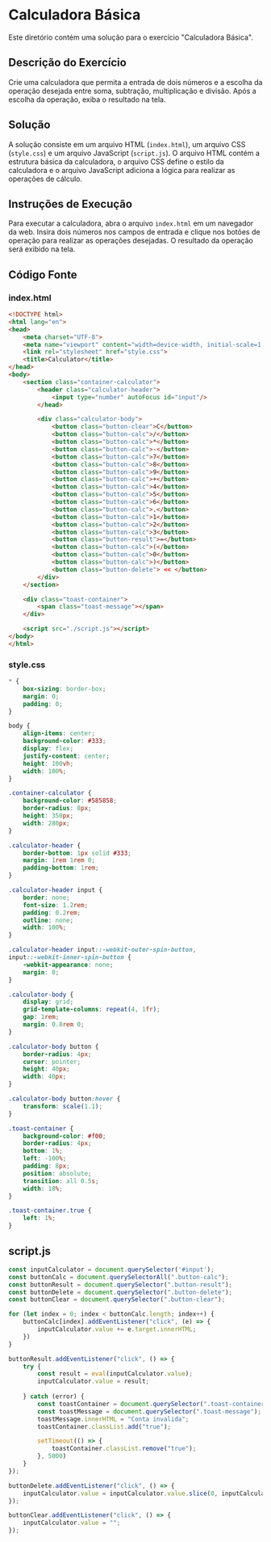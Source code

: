 # Calculadora Básica

Este diretório contém uma solução para o exercício "Calculadora Básica".

## Descrição do Exercício

Crie uma calculadora que permita a entrada de dois números e a escolha da operação desejada entre soma, subtração, multiplicação e divisão. Após a escolha da operação, exiba o resultado na tela.

## Solução

A solução consiste em um arquivo HTML (`index.html`), um arquivo CSS (`style.css`) e um arquivo JavaScript (`script.js`). O arquivo HTML contém a estrutura básica da calculadora, o arquivo CSS define o estilo da calculadora e o arquivo JavaScript adiciona a lógica para realizar as operações de cálculo.

## Instruções de Execução

Para executar a calculadora, abra o arquivo `index.html` em um navegador da web. Insira dois números nos campos de entrada e clique nos botões de operação para realizar as operações desejadas. O resultado da operação será exibido na tela.

## Código Fonte

### index.html

```html
<!DOCTYPE html>
<html lang="en">
<head>
    <meta charset="UTF-8">
    <meta name="viewport" content="width=device-width, initial-scale=1.0">
    <link rel="stylesheet" href="style.css">
    <title>Calculator</title>
</head>
<body>
    <section class="container-calculator">
        <header class="calculator-header">
            <input type="number" autoFocus id="input"/>
        </head>

        <div class="calculator-body">
            <button class="button-clear">C</button>
            <button class="button-calc">/</button>
            <button class="button-calc">*</button>
            <button class="button-calc">-</button>
            <button class="button-calc">7</button>
            <button class="button-calc">8</button>
            <button class="button-calc">9</button>
            <button class="button-calc">+</button>
            <button class="button-calc">4</button>
            <button class="button-calc">5</button>
            <button class="button-calc">6</button>
            <button class="button-calc">.</button>
            <button class="button-calc">1</button>
            <button class="button-calc">2</button>
            <button class="button-calc">3</button>
            <button class="button-result">=</button>
            <button class="button-calc">(</button>
            <button class="button-calc">0</button>
            <button class="button-calc">)</button>
            <button class="button-delete"> << </button>
        </div>
    </section>

    <div class="toast-container">
        <span class="toast-message"></span>
    </div>

    <script src="./script.js"></script>
</body>
</html>
```

### style.css
```css
* {
    box-sizing: border-box;
    margin: 0;
    padding: 0;
}

body {
    align-items: center;
    background-color: #333;
    display: flex;
    justify-content: center;
    height: 100vh;
    width: 100%;
}

.container-calculator {
    background-color: #585858;
    border-radius: 8px;
    height: 350px;
    width: 280px;
}

.calculator-header {
    border-bottom: 1px solid #333;
    margin: 1rem 1rem 0;
    padding-bottom: 1rem;
}

.calculator-header input {
    border: none;
    font-size: 1.2rem;
    padding: 0.2rem;
    outline: none;
    width: 100%;
}

.calculator-header input::-webkit-outer-spin-button,
input::-webkit-inner-spin-button {
    -webkit-appearance: none;
    margin: 0;
}

.calculator-body {
    display: grid;
    grid-template-columns: repeat(4, 1fr);
    gap: 1rem;
    margin: 0.8rem 0;
}

.calculator-body button {
    border-radius: 4px;
    cursor: pointer;
    height: 40px;
    width: 40px;
}

.calculator-body button:hover {
    transform: scale(1.1);
}

.toast-container {
    background-color: #f00;
    border-radius: 4px;
    bottom: 1%;
    left: -100%;
    padding: 8px;
    position: absolute;
    transition: all 0.5s;
    width: 18%;
}

.toast-container.true {
    left: 1%;
}
```

## script.js
```js
const inputCalculator = document.querySelector('#input');
const buttonCalc = document.querySelectorAll(".button-calc");
const buttonResult = document.querySelector(".button-result");
const buttonDelete = document.querySelector(".button-delete");
const buttonClear = document.querySelector(".button-clear");

for (let index = 0; index < buttonCalc.length; index++) {
    buttonCalc[index].addEventListener("click", (e) => {
        inputCalculator.value += e.target.innerHTML;
    })
}

buttonResult.addEventListener("click", () => {
    try {
        const result = eval(inputCalculator.value);
        inputCalculator.value = result;
        
    } catch (error) {
        const toastContainer = document.querySelector(".toast-container");
        const toastMessage = document.querySelector(".toast-message");
        toastMessage.innerHTML = "Conta invalida";
        toastContainer.classList.add("true");

        setTimeout(() => {
            toastContainer.classList.remove("true");
        }, 5000)
    }
});

buttonDelete.addEventListener("click", () => {
    inputCalculator.value = inputCalculator.value.slice(0, inputCalculator.value.length - 1);
});

buttonClear.addEventListener("click", () => {
    inputCalculator.value = "";
});
```